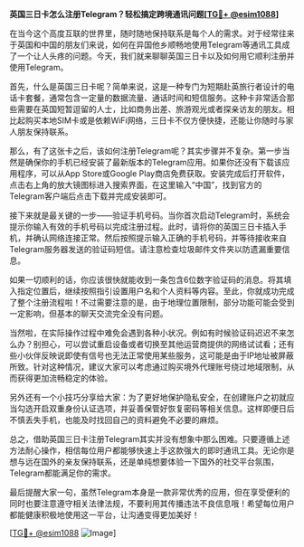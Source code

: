 **英国三日卡怎么注册Telegram？轻松搞定跨境通讯问题[[TG💪+ @esim1088](https://t.me/s/esim1088)]**

在当今这个高度互联的世界里，随时随地保持联系是每个人的需求。对于经常往来于英国和中国的朋友们来说，如何在异国他乡顺畅地使用Telegram等通讯工具成了一个让人头疼的问题。今天，我们就来聊聊英国三日卡以及如何用它顺利注册并使用Telegram。

首先，什么是英国三日卡呢？简单来说，这是一种专门为短期赴英旅行者设计的电话卡套餐，通常包含一定量的数据流量、通话时间和短信服务。这种卡非常适合那些需要在英国短暂逗留的人士，比如商务出差、旅游观光或者探亲访友的朋友。相比起购买本地SIM卡或是依赖WiFi网络，三日卡不仅方便快捷，还能让你随时与家人朋友保持联系。

那么，有了这张卡之后，该如何注册Telegram呢？其实步骤并不复杂。第一步当然是确保你的手机已经安装了最新版本的Telegram应用。如果你还没有下载该应用程序，可以从App Store或Google Play商店免费获取。安装完成后打开软件，点击右上角的放大镜图标进入搜索界面，在这里输入“中国”，找到官方的Telegram客户端后点击下载并完成安装即可。

接下来就是最关键的一步——验证手机号码。当你首次启动Telegram时，系统会提示你输入有效的手机号码以完成注册过程。此时，请将你的英国三日卡插入手机，并确认网络连接正常。然后按照提示输入正确的手机号码，并等待接收来自Telegram服务器发送的验证码短信。请注意检查垃圾邮件文件夹以防遗漏重要信息。

如果一切顺利的话，你应该很快就能收到一条包含6位数字验证码的消息。将其填入指定位置后，继续按照指引设置用户名和个人资料等内容。至此，你就成功完成了整个注册流程啦！不过需要注意的是，由于地理位置限制，部分功能可能会受到一定影响，但基本的聊天交流完全没有问题。

当然啦，在实际操作过程中难免会遇到各种小状况。例如有时候验证码迟迟不来怎么办？别担心，可以尝试重启设备或者切换至其他运营商提供的网络试试看；还有些小伙伴反映说即使有信号也无法正常使用某些服务，这可能是由于IP地址被屏蔽所致。针对这种情况，建议大家可以考虑通过购买境外代理账号绕过地域限制，从而获得更加流畅稳定的体验。

另外还有一个小技巧分享给大家：为了更好地保护隐私安全，在创建账户之初就应当勾选开启双重身份认证选项，并妥善保管好恢复密码等相关信息。这样即便日后不慎丢失手机，也能及时找回自己的资料避免不必要的麻烦。

总之，借助英国三日卡注册Telegram其实并没有想象中那么困难。只要遵循上述方法耐心操作，相信每位用户都能够快速上手这款强大的即时通讯工具。无论你是想与远在国外的亲友保持联系，还是单纯想要体验一下国外的社交平台氛围，Telegram都能满足你的需求。

最后提醒大家一句，虽然Telegram本身是一款非常优秀的应用，但在享受便利的同时也要注意遵守相关法律法规，不要利用其传播违法不良信息哦！希望每位用户都能健康积极地使用这一平台，让沟通变得更加美好！

[[TG💪+ @esim1088](https://t.me/s/esim1088) ![Image](https://i.postimg.cc/4NQfJmqS/Snipaste-2025-05-13-00-14-12.png)]